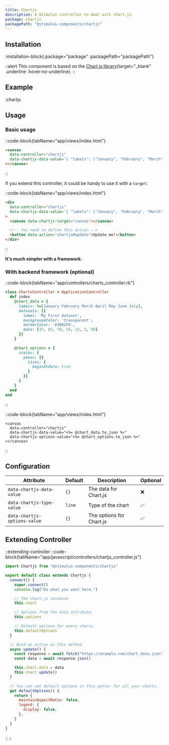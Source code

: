 ```yaml
---
title: Chartjs
description: A Stimulus controller to deal with chart.js.
package: chartjs
packagePath: "@stimulus-components/chartjs"
---
```


## Installation

:installation-block{:package="package" :packagePath="packagePath"}

::alert
This component is based on the [Chart.js library](https://www.chartjs.org/){target="\_blank" .underline .hover:no-underline}.
::

## Example

:chartjs

## Usage

### Basic usage

::code-block{tabName="app/views/index.html"}

```html
<canvas
  data-controller="chartjs"
  data-chartjs-data-value='{ "labels": ["January", "February", "March", "April", "May", "June", "July"], "datasets": [{ "label": "My First dataset", "backgroundColor": "transparent", "borderColor": "#3B82F6", "data": [37, 83, 78, 54, 12, 5, 99] }] }'
></canvas>
```

::

If you extend this controller, it could be handy to use it with a `target`:

::code-block{tabName="app/views/index.html"}

```html
<div
  data-controller="chartjs"
  data-chartjs-data-value='{ "labels": ["January", "February", "March", "April", "May", "June", "July"], "datasets": [{ "label": "My First dataset", "backgroundColor": "transparent", "borderColor": "#3B82F6", "data": [37, 83, 78, 54, 12, 5, 99] }] }'
>
  <canvas data-chartjs-target="canvas"></canvas>

  <!-- You need to define this action -->
  <button data-action="chartjs#update">Update me!</button>
</div>
```

::

**It's much simpler with a framework.**

### With backend framework (optional)

::code-block{tabName="app/controllers/charts_controller.rb"}

```ruby
class ChartsController < ApplicationController
  def index
    @chart_data = {
      labels: %w[January February March April May June July],
      datasets: [{
        label: 'My First dataset',
        backgroundColor: 'transparent',
        borderColor: '#3B82F6',
        data: [37, 83, 78, 54, 12, 5, 99]
      }]
    }

    @chart_options = {
      scales: {
        yAxes: [{
          ticks: {
            beginAtZero: true
          }
        }]
      }
    }
  end
end
```

::

::code-block{tabName="app/views/index.html"}

```erb
<canvas
  data-controller="chartjs"
  data-chartjs-data-value="<%= @chart_data.to_json %>"
  data-chartjs-options-value="<%= @chart_options.to_json %>"
></canvas>
```

::

## Configuration

| Attribute                    | Default | Description              | Optional |
| ---------------------------- | ------- | ------------------------ | -------- |
| `data-chartjs-data-value`    | `{}`    | The data for Chart.js    | ❌       |
| `data-chartjs-type-value`    | `line`  | Type of the chart        | ✅       |
| `data-chartjs-options-value` | `{}`    | The options for Chart.js | ✅       |

## Extending Controller

::extending-controller
::code-block{tabName="app/javascript/controllers/chartjs_controller.js"}

```js
import Chartjs from "@stimulus-components/chartjs"

export default class extends Chartjs {
  connect() {
    super.connect()
    console.log("Do what you want here.")

    // The chart.js instance
    this.chart

    // Options from the data attribute.
    this.options

    // Default options for every charts.
    this.defaultOptions
  }

  // Bind an action on this method
  async update() {
    const response = await fetch("https://example.com/chart_data.json")
    const data = await response.json()

    this.chart.data = data
    this.chart.update()
  }

  // You can set default options in this getter for all your charts.
  get defaultOptions() {
    return {
      maintainAspectRatio: false,
      legend: {
        display: false,
      },
    }
  }
}
```

::
::
